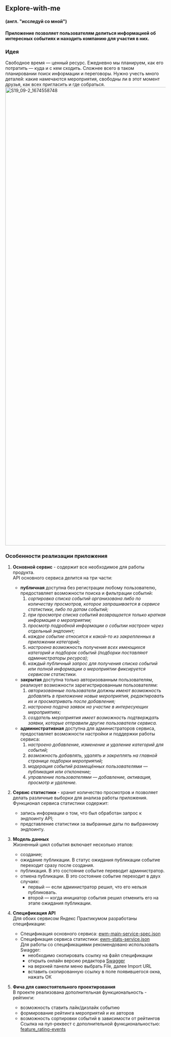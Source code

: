 ## Explore-with-me
#### (англ. "исследуй со мной")
#### Приложение позволяет пользователям делиться информацией об интересных событиях и находить компанию для участия в них.

### Идея
Свободное время — ценный ресурс. Ежедневно мы планируем, как его потратить — куда и с кем сходить. 
Сложнее всего в таком планировании поиск информации и переговоры. Нужно учесть много деталей: какие намечаются мероприятия, 
свободны ли в этот момент друзья, как всех пригласить и где собраться.
<img width="1440" alt="S19_09-2_1674558748" src="https://github.com/Serg-Shapkin/Explore-with-me/assets/105888354/6a10e933-8037-47ba-ab72-261a24fb3ca8">

### Особенности реализации приложения
1. **Основной сервис** - содержит все необходимое для работы продукта.
   <br> API основного сервиса делится на три части:
   - **публичная** доступна без регистрации любому пользователю, предоставляет возможности поиска и фильтрации событий:
     1. *сортировка списка событий организована либо по количеству просмотров, которое запрашивается в сервисе статистики, либо по датам событий;*
     2. *при просмотре списка событий возвращается только краткая информация о мероприятии;*
     3. *просмотр подробной информации о событии настроен через отдельный эндпоинт;*
     4. *каждое событие относится к какой-то из закрепленных в приложении категорий;*
     5. *настроена возможность получения всех имеющихся категорий и подборок событий (подборки поставляют администраторы ресурса);*
     6. *каждый публичный запрос для получения списка событий или полной информации о мероприятии фиксируется сервисом статистики.*
   - **закрытая** доступна только авторизованным пользователям, реализует возможности зарегистрированным пользователям:
     1. *авторизованные пользователи должны имеют возможность добавлять в приложение новые мероприятия, редактировать их и просматривать после добавления;*
     2. *настроена подача заявок на участие в интересующих мероприятиях;*
     3. *создатель мероприятия имеет возможность подтверждать заявки, которые отправили другие пользователи сервиса.*
   - **административная** доступна для администраторов сервиса, предоставляет  возможности настройки и поддержки работы сервиса:
     1. *настроено добавление, изменение и удаление категорий для событий;*
     2. *возможность добавлять, удалять и закреплять на главной странице подборки мероприятий;*
     3. *модерация событий размещённых пользователями — публикация или отклонение;*
     4. *управление пользователями — добавление, активация, просмотр и удаление.*


2. **Сервис статистики** - хранит количество просмотров и позволяет делать различные выборки для анализа работы приложения.
   <br> Функционал сервиса статистики содержит:
   - запись информации о том, что был обработан запрос к эндпоинту API;
   - представление статистики за выбранные даты по выбранному эндпоинту.


3. **Модель данных**
   <br> Жизненный цикл события включает несколько этапов:
   - создание;
   - ожидание публикации. В статус ожидания публикации событие переходит сразу после создания.
   - публикация. В это состояние событие переводит администратор.
   - отмена публикации. В это состояние событие переходит в двух случаях:
      - первый — если администратор решил, что его нельзя публиковать. 
      - второй — когда инициатор события решил отменить его на этапе ожидания публикации.


4. **Спецификация API**
   <br> Для обоих сервисом Яндекс Практикумом разработаны спецификации:
   - Спецификация основного сервиса: [ewm-main-service-spec.json](https://raw.githubusercontent.com/yandex-praktikum/java-explore-with-me/main/ewm-main-service-spec.json)
   - Спецификация сервиса статистики: [ewm-stats-service.json](https://raw.githubusercontent.com/yandex-praktikum/java-explore-with-me/main/ewm-stats-service-spec.json)
   <br> Для работы со спецификациями рекомендовано использовать Swagger:
     - необходимо скопировать ссылку на файл спецификации
     - открыть онлайн версию редактора [Swagger](https://editor-next.swagger.io/)
     - на верхней панели меню выбрать File, далее Import URL
     - вставить скопированную ссылку в поле появившегося окна, нажать ОК


5. **Фича для самостоятельного проектирования**
   <br> В проекте реализована дополнительная функциональность - рейтинги:
   - возможность ставить лайк/дизлайк событию
   - формирование рейтинга мероприятий и их авторов
   - возможность сортировки событий в зависимости от рейтингов
   <br> Ссылка на пул-реквест с дополнительной функциональностью: [feature_rating-events](https://github.com/Serg-Shapkin/java-explore-with-me/pull/5)

